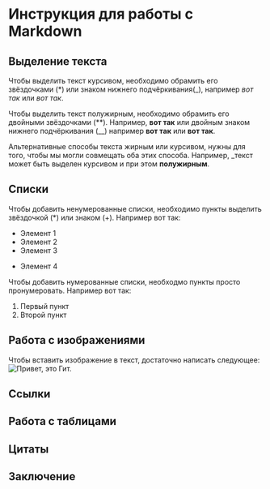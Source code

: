 # Инструкция для работы с Markdown

## Выделение текста

Чтобы выделить текст курсивом, необходимо обрамить его звёздочками (*) или знаком нижнего подчёркивания(_), например _вот так_ или *вот так*.

Чтобы выделить текст полужирным, необходимо обрамить его двойными звёздочками (**). Например, **вот так** или двойным знаком нижнего подчёркивания (__) например __вот так__ или **вот так**.

Альтернативные способы текста жирным или курсивом, нужны для того, чтобы мы могли совмещать оба этих способа. Например, _текст может быть выделен курсивом и при этом **полужирным**.

## Списки
Чтобы добавить ненумерованные списки, необходимо пункты выделить звёздочкой (*) или знаком (+). 
Например вот так:
* Элемент 1
* Элемент 2
* Элемент 3
+ Элемент 4

Чтобы добавить нумерованные списки, необходмо пункты просто пронумеровать. Например вот так:
1. Первый пункт
2. Второй пункт



## Работа с изображениями

Чтобы вставить изображение в текст, достаточно написать следующее:
![Привет, это Гит.](git.png)

## Ссылки

## Работа с таблицами

## Цитаты

## Заключение